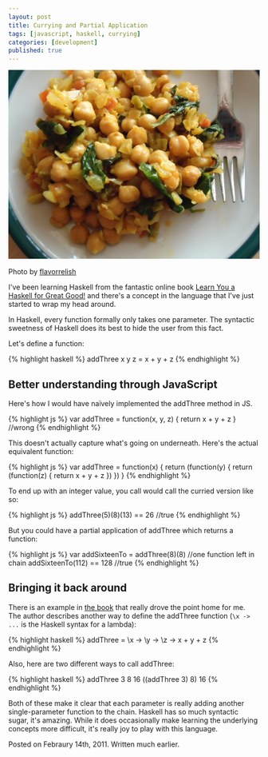 ```yaml
---
layout: post
title: Currying and Partial Application
tags: [javascript, haskell, currying]
categories: [development]
published: true
---
```


<aside>
<img src="/assets/currying.jpg">
<p>Photo by <a href="http://www.flickr.com/photos/flavorrelish">flavorrelish</a></p>
</aside>

I've been learning Haskell from the fantastic online book [Learn You a Haskell for Great Good!](http://learnyouahaskell.com/) and there's a concept in the language that I've just started to wrap my head around.

In Haskell, every function formally only takes one parameter. The syntactic sweetness of Haskell does its best to hide the user from this fact.

Let's define a function:
    
{% highlight haskell %}
addThree x y z = x + y + z
{% endhighlight %}



## Better understanding through JavaScript
Here's how I would have naïvely implemented the addThree method in JS.
    
{% highlight js %}
var addThree = function(x, y, z) { return x + y + z }  //wrong
{% endhighlight %}

This doesn't actually capture what's going on underneath. Here's the actual equivalent function:

{% highlight js %}
var addThree = function(x) {
  return (function(y) {
    return (function(z) {
      return x + y + z 
    })
  })
}
{% endhighlight %}

To end up with an integer value, you call would call the curried version like so:

{% highlight js %}
addThree(5)(8)(13) == 26 //true
{% endhighlight %}

But you could have a partial application of addThree which returns a function:

{% highlight js %}
var addSixteenTo = addThree(8)(8) //one function left in chain
addSixteenTo(112) == 128 //true
{% endhighlight %}

## Bringing it back around
There is an example in [the book](http://learnyouahaskell.com/) that really drove the point home for me. The author describes another way to define the addThree function (`\x -> ...` is the Haskell syntax for a lambda):

{% highlight haskell %}
addThree = \x -> \y -> \z -> x + y + z
{% endhighlight %}

Also, here are two different ways to call addThree:

{% highlight haskell %}
addThree 3 8 16
((addThree 3) 8) 16
{% endhighlight %}


Both of these make it clear that each parameter is really adding another single-parameter function to the chain. Haskell has so much syntactic sugar, it's amazing. While it does occasionally make learning the underlying concepts more difficult, it's really joy to play with this language.

<footer>
Posted on Febraury 14th, 2011. Written much earlier.
</footer>
